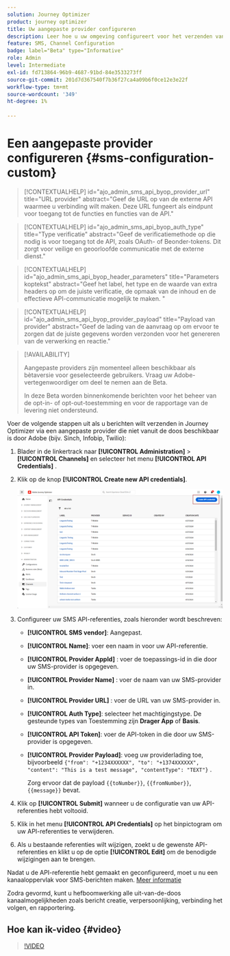 ```yaml
---
solution: Journey Optimizer
product: journey optimizer
title: Uw aangepaste provider configureren
description: Leer hoe u uw omgeving configureert voor het verzenden van tekstberichten met Journey Optimizer via een aangepaste provider
feature: SMS, Channel Configuration
badge: label="Beta" type="Informative"
role: Admin
level: Intermediate
exl-id: fd713864-96b9-4687-91bd-84e3533273ff
source-git-commit: 201d7d367540f7b36f27ca4a09b6f0ce12e3e22f
workflow-type: tm+mt
source-wordcount: '349'
ht-degree: 1%

---
```


# Een aangepaste provider configureren {#sms-configuration-custom}

>[!CONTEXTUALHELP]
>id="ajo_admin_sms_api_byop_provider_url"
>title="URL provider"
>abstract="Geef de URL op van de externe API waarmee u verbinding wilt maken. Deze URL fungeert als eindpunt voor toegang tot de functies en functies van de API."

>[!CONTEXTUALHELP]
>id="ajo_admin_sms_api_byop_auth_type"
>title="Type verificatie"
>abstract="Geef de verificatiemethode op die nodig is voor toegang tot de API, zoals OAuth- of Beonder-tokens. Dit zorgt voor veilige en geoorloofde communicatie met de externe dienst."

>[!CONTEXTUALHELP]
>id="ajo_admin_sms_api_byop_header_parameters"
>title="Parameters koptekst"
>abstract="Geef het label, het type en de waarde van extra headers op om de juiste verificatie, de opmaak van de inhoud en de effectieve API-communicatie mogelijk te maken. "

>[!CONTEXTUALHELP]
>id="ajo_admin_sms_api_byop_provider_payload"
>title="Payload van provider"
>abstract="Geef de lading van de aanvraag op om ervoor te zorgen dat de juiste gegevens worden verzonden voor het genereren van de verwerking en reactie."

>[!AVAILABILITY]
>
>Aangepaste providers zijn momenteel alleen beschikbaar als bètaversie voor geselecteerde gebruikers. Vraag uw Adobe-vertegenwoordiger om deel te nemen aan de Beta.
>
>In deze Beta worden binnenkomende berichten voor het beheer van de opt-in- of opt-out-toestemming en voor de rapportage van de levering niet ondersteund.

Voer de volgende stappen uit als u berichten wilt verzenden in Journey Optimizer via een aangepaste provider die niet vanuit de doos beschikbaar is door Adobe (bijv. Sinch, Infobip, Twilio):

1. Blader in de linkertrack naar **[!UICONTROL Administration]** > **[!UICONTROL Channels]** en selecteer het menu **[!UICONTROL API Credentials]** .

1. Klik op de knop **[!UICONTROL Create new API credentials]**.

   ![](assets/sms_byo_1.png)

1. Configureer uw SMS API-referenties, zoals hieronder wordt beschreven:

   * **[!UICONTROL SMS vendor]**: Aangepast.

   * **[!UICONTROL Name]**: voer een naam in voor uw API-referentie.

   * **[!UICONTROL Provider AppId]** : voer de toepassings-id in die door uw SMS-provider is opgegeven.

   * **[!UICONTROL Provider Name]** : voer de naam van uw SMS-provider in.

   * **[!UICONTROL Provider URL]** : voer de URL van uw SMS-provider in.

   * **[!UICONTROL Auth Type&#x200B;]**: selecteer het machtigingstype. De gesteunde types van Toestemming zijn **Drager App** of **Basis**.

   * **[!UICONTROL API Token]**: voer de API-token in die door uw SMS-provider is opgegeven.

   * **[!UICONTROL Provider Payload]**: voeg uw providerlading toe, bijvoorbeeld `{"from": "+1234XXXXXX", "to": "+1374XXXXXX", "content": "This is a test message", "contentType": "TEXT"}` .

     Zorg ervoor dat de payload `{{toNumber}}`, `{{fromNumber}}`, `{{message}}` bevat.

1. Klik op **[!UICONTROL Submit]** wanneer u de configuratie van uw API-referenties hebt voltooid.

1. Klik in het menu **[!UICONTROL API Credentials]** op het binpictogram om uw API-referenties te verwijderen.

1. Als u bestaande referenties wilt wijzigen, zoekt u de gewenste API-referenties en klikt u op de optie **[!UICONTROL Edit]** om de benodigde wijzigingen aan te brengen.

Nadat u de API-referentie hebt gemaakt en geconfigureerd, moet u nu een kanaaloppervlak voor SMS-berichten maken. [Meer informatie](sms-configuration-surface.md)

Zodra gevormd, kunt u hefboomwerking alle uit-van-de-doos kanaalmogelijkheden zoals bericht creatie, verpersoonlijking, verbinding het volgen, en rapportering.

## Hoe kan ik-video {#video}

>[!VIDEO](https://video.tv.adobe.com/v/3443612?captions=dut)
